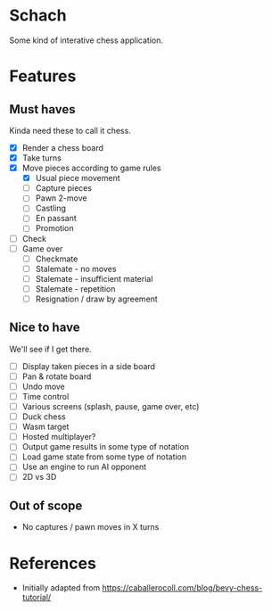 # Schach

Some kind of interative chess application.

# Features

## Must haves

Kinda need these to call it chess.

- [x] Render a chess board
- [x] Take turns
- [x] Move pieces according to game rules
    - [x] Usual piece movement
    - [ ] Capture pieces
    - [ ] Pawn 2-move
    - [ ] Castling
    - [ ] En passant
    - [ ] Promotion
- [ ] Check
- [ ] Game over
    - [ ] Checkmate
    - [ ] Stalemate - no moves
    - [ ] Stalemate - insufficient material
    - [ ] Stalemate - repetition
    - [ ] Resignation / draw by agreement

## Nice to have

We'll see if I get there.

- [ ] Display taken pieces in a side board
- [ ] Pan & rotate board
- [ ] Undo move
- [ ] Time control
- [ ] Various screens (splash, pause, game over, etc)
- [ ] Duck chess
- [ ] Wasm target
- [ ] Hosted multiplayer?
- [ ] Output game results in some type of notation
- [ ] Load game state from some type of notation
- [ ] Use an engine to run AI opponent
- [ ] 2D vs 3D

## Out of scope

- No captures / pawn moves in X turns

# References

- Initially adapted from https://caballerocoll.com/blog/bevy-chess-tutorial/
